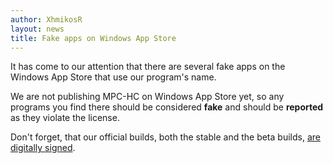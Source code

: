 ```yaml
---
author: XhmikosR
layout: news
title: Fake apps on Windows App Store
---
```


It has come to our attention that there are several fake apps on the Windows App Store
that use our program's name.

We are not publishing MPC-HC on Windows App Store yet, so any programs you find there
should be considered **fake** and should be **reported** as they violate the license.

Don't forget, that our official builds, both the stable and the beta builds,
[are digitally signed](/2013/02/25/binaries-are-signed).
